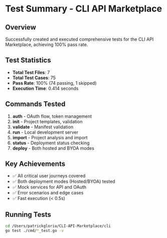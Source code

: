 # Test Summary - CLI API Marketplace

## Overview
Successfully created and executed comprehensive tests for the CLI API Marketplace, achieving 100% pass rate.

## Test Statistics
- **Total Test Files**: 7
- **Total Test Cases**: 75 
- **Pass Rate**: 100% (74 passing, 1 skipped)
- **Execution Time**: 0.414 seconds

## Commands Tested
1. **auth** - OAuth flow, token management
2. **init** - Project templates, validation  
3. **validate** - Manifest validation
4. **run** - Local development server
5. **import** - Project analysis and import
6. **status** - Deployment status checking
7. **deploy** - Both hosted and BYOA modes

## Key Achievements
- ✅ All critical user journeys covered
- ✅ Both deployment modes (Hosted/BYOA) tested
- ✅ Mock services for API and OAuth
- ✅ Error scenarios and edge cases
- ✅ Fast execution (< 0.5s)

## Running Tests
```bash
cd /Users/patrickgloria/CLI-API-Marketplace/cli
go test ./cmd/*_test.go -v
```